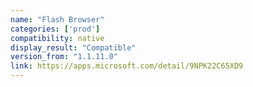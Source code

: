 ```yaml
---
name: "Flash Browser"
categories: ['prod']
compatibility: native
display_result: "Compatible"
version_from: "1.1.11.0"
link: https://apps.microsoft.com/detail/9NPK22C65XD9
---
```

